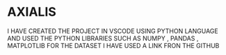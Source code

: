 # AXIALIS
I HAVE CREATED THE PROJECT IN VSCODE USING PYTHON LANGUAGE AND USED THE PYTHON LIBRARIES SUCH AS NUMPY , PANDAS , MATPLOTLIB
FOR THE DATASET I HAVE USED A LINK FRON THE GITHUB
